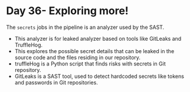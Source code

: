 # Day 36- Exploring more!

The `secrets` jobs in the pipeline is an analyzer used by the SAST. 

- This analyzer is for leaked analyzer based on tools like GitLeaks and TruffleHog. 
- This explores the possible secret details that can be leaked in the source code and the files residing in our repository. 
- truffleHog is a Python script that finds risks with secrets in Git repository. 
- GitLeaks is a SAST tool, used to detect hardcoded secrets like tokens and passwords in Git repositories.